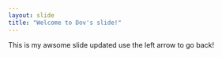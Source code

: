 ```yaml
---
layout: slide
title: "Welcome to Dov's slide!"
---
```

This is my awsome slide updated
use the left arrow to go back!
